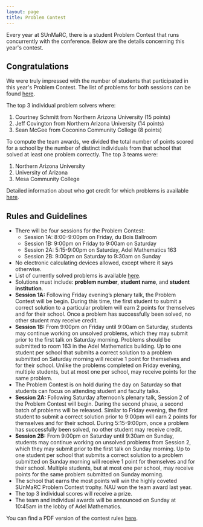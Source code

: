 ```yaml
---
layout: page
title: Problem Contest
---
```


Every year at SUnMaRC, there is a student Problem Contest that runs concurrently with the conference. Below are the details concerning this year's contest.

## Congratulations ##

We were truly impressed with the number of students that participated in this year's Problem Contest.  The list of problems for both sessions can be found [here](https://naumathstat.github.io/sunmarc2017/SUnMaRCProblems2017.pdf).  

The top 3 individual problem solvers where:

1. Courtney Schmitt from Northern Arizona University (15 points)
2. Jeff Covington from Northern Arizona University (14 points)
3. Sean McGee from Coconino Community College (8 points)

To compute the team awards, we divided the total number of points scored for a school by the number of distinct individuals from that school that solved at least one problem correctly.  The top 3 teams were:

1. Northern Arizona University
2. University of Arizona
3. Mesa Community College

Detailed information about who got credit for which problems is available [here](https://docs.google.com/spreadsheets/d/1fsqYW0VNlT0kcSp1hn7f0bcE8yfN9b_bJIch_PNWRII/edit?usp=sharing).


## Rules and Guidelines ##

- There will be four sessions for the Problem Contest:
    - Session 1A: 8:00-9:00pm on Friday, du Bois Ballroom
    - Session 1B: 9:00pm on Friday to 9:00am on Saturday
    - Session 2A: 5:15-9:00pm on Saturday, Adel Mathematics 163
    - Session 2B: 9:00pm on Saturday to 9:30am on Sunday
- No electronic calculating devices allowed, except where it says otherwise.
- List of currently solved problems is available [here](http://goo.gl/gZmeRM).
- Solutions must include: **problem number**, **student name**, and **student institution**.
- **Session 1A:** Following Friday evening’s plenary talk, the Problem Contest will be begin. During this time, the first student to submit a correct solution to a particular problem will earn 2 points for themselves and for their school. Once a problem has successfully been solved, no other student may receive credit.
- **Session 1B:** From 9:00pm on Friday until 9:00am on Saturday, students may continue working on unsolved problems, which they may submit prior to the first talk on Saturday morning. Problems should be submitted to room 163 in the Adel Mathematics building. Up to one student per school that submits a correct solution to a problem submitted on Saturday morning will receive 1 point for themselves and for their school. Unlike the problems completed on Friday evening, multiple students, but at most one per school, may receive points for the same problem.
- The Problem Contest is on hold during the day on Saturday so that students can focus on attending student and faculty talks.
- **Session 2A:** Following Saturday afternoon’s plenary talk, Session 2 of the Problem Contest will begin. During the second phase, a second batch of problems will be released. Similar to Friday evening, the first student to submit a correct solution prior to 9:00pm will earn 2 points for themselves and for their school. During 5:15-9:00pm, once a problem has successfully been solved, no other student may receive credit.
- **Session 2B:** From 9:00pm on Saturday until 9:30am on Sunday, students may continue working on unsolved problems from Session 2, which they may submit prior to the first talk on Sunday morning. Up to one student per school that submits a correct solution to a problem submitted on Sunday morning will receive 1 point for themselves and for their school. Multiple students, but at most one per school, may receive points for the same problem submitted on Sunday morning.
- The school that earns the most points will win the highly coveted SUnMaRC Problem Contest trophy. NAU won the team award last year.
- The top 3 individual scores will receive a prize.
- The team and individual awards will be announced on Sunday at 10:45am in the lobby of Adel Mathematics.

You can find a PDF version of the contest rules [here](https://naumathstat.github.io/sunmarc2017/contest.pdf).
